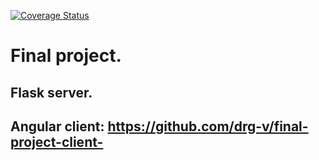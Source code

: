 [![Coverage Status](https://coveralls.io/repos/github/drg-v/final_project/badge.svg?branch=main)](https://coveralls.io/github/drg-v/final_project?branch=main)
# Final project.
## Flask server.
## Angular client: https://github.com/drg-v/final-project-client-
